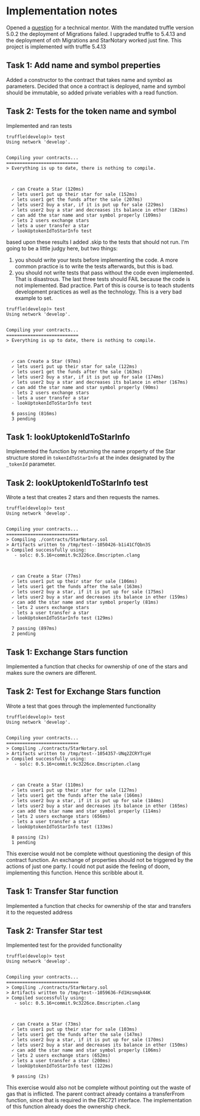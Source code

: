 # Implementation notes

Opened a [question](https://knowledge.udacity.com/questions/709048) for a technical mentor. With the mandated truffle version 5.0.2 the deployment of Migrations failed. I upgraded truffle to 5.4.13 and the deployment of oth Migrations and StarNotary worked just fine. This project is implemented with truffle 5.4.13

## Task 1: Add name and symbol preperties
Added a constructor to the contract that takes name and symbol as parameters. Decided that once a contract is deployed, name and symbol should be immutable, so added private veriables with a read function.

## Task 2: Tests for the token name and symbol
Implemented and ran tests

```text
truffle(develop)> test
Using network 'develop'.


Compiling your contracts...
===========================
> Everything is up to date, there is nothing to compile.



  ✓ can Create a Star (120ms)
  ✓ lets user1 put up their star for sale (152ms)
  ✓ lets user1 get the funds after the sale (207ms)
  ✓ lets user2 buy a star, if it is put up for sale (229ms)
  ✓ lets user2 buy a star and decreases its balance in ether (182ms)
  ✓ can add the star name and star symbol properly (109ms)
  ✓ lets 2 users exchange stars
  ✓ lets a user transfer a star
  ✓ lookUptokenIdToStarInfo test
```

based upon these results I added .skip to the tests that should not run. I'm going to be a little judgy here, but two things:
1. you should write your tests before implementing the code. A more common practice is to write the tests afterwards, but this is bad.
2. you should not write tests that pass without the code even implemented. That is disastrous. The last three tests should FAIL because the code is not implemented. Bad practice. Part of this is course is to teach students development practices as well as the technology. This is a very bad example to set.

```text
truffle(develop)> test
Using network 'develop'.


Compiling your contracts...
===========================
> Everything is up to date, there is nothing to compile.



  ✓ can Create a Star (97ms)
  ✓ lets user1 put up their star for sale (122ms)
  ✓ lets user1 get the funds after the sale (163ms)
  ✓ lets user2 buy a star, if it is put up for sale (174ms)
  ✓ lets user2 buy a star and decreases its balance in ether (167ms)
  ✓ can add the star name and star symbol properly (90ms)
  - lets 2 users exchange stars
  - lets a user transfer a star
  - lookUptokenIdToStarInfo test

  6 passing (816ms)
  3 pending
```

## Task 1: lookUptokenIdToStarInfo

Implemented the function by returning the name property of the Star structure stored in `tokenIdToStarInfo` at the index designated by the `_tokenId` parameter.

## Task 2: lookUptokenIdToStarInfo test

Wrote a test that creates 2 stars and then requests the names.

```text
truffle(develop)> test
Using network 'develop'.


Compiling your contracts...
===========================
> Compiling ./contracts/StarNotary.sol
> Artifacts written to /tmp/test--1050426-b1i41CfQbn3S
> Compiled successfully using:
   - solc: 0.5.16+commit.9c3226ce.Emscripten.clang



  ✓ can Create a Star (77ms)
  ✓ lets user1 put up their star for sale (106ms)
  ✓ lets user1 get the funds after the sale (163ms)
  ✓ lets user2 buy a star, if it is put up for sale (175ms)
  ✓ lets user2 buy a star and decreases its balance in ether (159ms)
  ✓ can add the star name and star symbol properly (81ms)
  - lets 2 users exchange stars
  - lets a user transfer a star
  ✓ lookUptokenIdToStarInfo test (129ms)

  7 passing (897ms)
  2 pending
```

## Task 1: Exchange Stars function

Implemented a function that checks for ownership of one of the stars and makes sure the owners are different.

## Task 2: Test for Exchange Stars function

Wrote a test that goes through the implemented functionality

```text
truffle(develop)> test
Using network 'develop'.


Compiling your contracts...
===========================
> Compiling ./contracts/StarNotary.sol
> Artifacts written to /tmp/test--1054357-UNq2ZCRYTcpH
> Compiled successfully using:
   - solc: 0.5.16+commit.9c3226ce.Emscripten.clang



  ✓ can Create a Star (110ms)
  ✓ lets user1 put up their star for sale (127ms)
  ✓ lets user1 get the funds after the sale (166ms)
  ✓ lets user2 buy a star, if it is put up for sale (184ms)
  ✓ lets user2 buy a star and decreases its balance in ether (165ms)
  ✓ can add the star name and star symbol properly (114ms)
  ✓ lets 2 users exchange stars (656ms)
  - lets a user transfer a star
  ✓ lookUptokenIdToStarInfo test (133ms)

  8 passing (2s)
  1 pending
```

This exercise would not be complete without questioning the design of this contract function. An exchange of properties should not be triggered by the actions of just one party. I could not put aside the feeling of doom, implementing this function. Hence this scribble about it.

## Task 1: Transfer Star function

Implemented a function that checks for ownership of the star and transfers it to the requested address

## Task 2: Transfer Star test

Implemented test for the provided functionality

```text
truffle(develop)> test
Using network 'develop'.


Compiling your contracts...
===========================
> Compiling ./contracts/StarNotary.sol
> Artifacts written to /tmp/test--1059636-Fd1Hzsmqk44K
> Compiled successfully using:
   - solc: 0.5.16+commit.9c3226ce.Emscripten.clang



  ✓ can Create a Star (73ms)
  ✓ lets user1 put up their star for sale (103ms)
  ✓ lets user1 get the funds after the sale (147ms)
  ✓ lets user2 buy a star, if it is put up for sale (170ms)
  ✓ lets user2 buy a star and decreases its balance in ether (150ms)
  ✓ can add the star name and star symbol properly (106ms)
  ✓ lets 2 users exchange stars (652ms)
  ✓ lets a user transfer a star (200ms)
  ✓ lookUptokenIdToStarInfo test (122ms)

  9 passing (2s)
```

This exercise would also not be complete without pointing out the waste of gas that is inflicted. The parent contract already contains a transferFrom function, since that is required in the ERC721 interface. The implementation of this function already does the ownership check.
